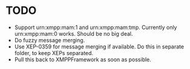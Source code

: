 TODO
====

* Support urn:xmpp:mam:1 and urn:xmpp:mam:tmp. Currently only urn:xmpp:mam:0 works. Should be no big deal.
* Do fuzzy message merging.
* Use XEP-0359 for message merging if available. Do this in separate folder, to keep XEPs separated.
* Pull this back to XMPPFramework as soon as possible.